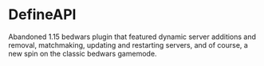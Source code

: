 # DefineAPI

Abandoned 1.15 bedwars plugin that featured dynamic server additions and removal, matchmaking, updating and restarting servers, and of course, a new spin on the classic bedwars gamemode.
